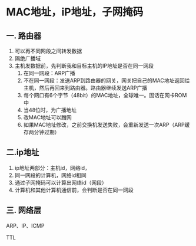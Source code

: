 # MAC地址，iP地址，子网掩码

## 一. 路由器

1. 可以再不同网段之间转发数据
2. 隔绝广播域
3. 主机发数据前，先判断我和目标主机的IP地址是否在同一网段
   1. 在同一网段：ARP广播
   2. 不在同一网段：发送ARP到路由器的网关，网关把自己的MAC地址返回给主机，然后再回来到路由器。路由器继续发送ARP广播
   3. 每个网口有6个字节（48bit）的MAC地址，全球唯一。固话在网卡ROM中
   4. 当48位时，为广播地址
   5. 改MAC地址可以蹭网
   6. 如果MAC地址修改，之前交换机发送失败，会重新发送一次ARP（ARP缓存两分钟过期）

## 二.ip地址

1. ip地址两部分：主机id，网络id，
2. 同一网段的计算机，网络id相同
3. 通过子网掩码可以计算出网络id（网段）
4. 计算机和其他计算机通信前，会判断是否在同一网段



## 三. 网络层

ARP、IP、ICMP


TTL

